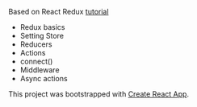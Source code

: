 Based on React Redux [tutorial](https://legacy.gitbook.com/book/maxfarseer/redux-course-ru/details) 
- Redux basics
- Setting Store
- Reducers
- Actions
- connect()
- Middleware
- Async actions

This project was bootstrapped with [Create React App](https://github.com/facebookincubator/create-react-app).

